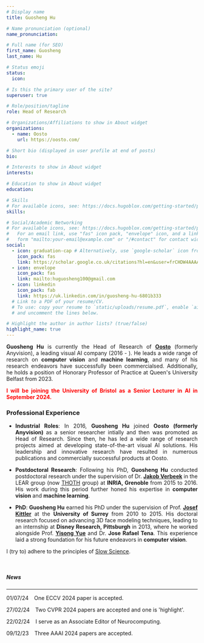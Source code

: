 ```yaml
---
# Display name
title: Guosheng Hu

# Name pronunciation (optional)
name_pronunciation: 

# Full name (for SEO)
first_name: Guosheng
last_name: Hu

# Status emoji
status:
  icon: 

# Is this the primary user of the site?
superuser: true

# Role/position/tagline
role: Head of Research

# Organizations/Affiliations to show in About widget
organizations:
  - name: Oosto
    url: https://oosto.com/

# Short bio (displayed in user profile at end of posts)
bio: 

# Interests to show in About widget
interests:

# Education to show in About widget
education:

# Skills
# For available icons, see: https://docs.hugoblox.com/getting-started/page-builder/#icons
skills:

# Social/Academic Networking
# For available icons, see: https://docs.hugoblox.com/getting-started/page-builder/#icons
#   For an email link, use "fas" icon pack, "envelope" icon, and a link in the
#   form "mailto:your-email@example.com" or "/#contact" for contact widget.
social:
  - icon: graduation-cap # Alternatively, use `google-scholar` icon from `ai` icon pack
    icon_pack: fas
    link: https://scholar.google.co.uk/citations?hl=en&user=frCHDW4AAAAJ&view_op=list_works
  - icon: envelope
    icon_pack: fas
    link: mailto:huguosheng100@gmail.com
  - icon: linkedin
    icon_pack: fab
    link: https://uk.linkedin.com/in/guosheng-hu-6801b333
  # Link to a PDF of your resume/CV.
  # To use: copy your resume to `static/uploads/resume.pdf`, enable `ai` icons in `params.yaml`,
  # and uncomment the lines below.

# Highlight the author in author lists? (true/false)
highlight_name: true
---
```

<!-- {style="text-align: justify;"} -->
<div align="justify">



**Guosheng Hu** is currently the Head of Research of [**Oosto**](https://oosto.com/) (formerly Anyvision), a leading visual AI company (2016 - ). He leads a wide range of research  on **computer vision** and **machine learning**, and many of his research endeavors have successfully been commercialsed. Additionally, he holds a  position of Honorary Professor of Practice at Queen's University Belfast from 2023. 

<font color=FF0000><strong>I will be joining the University of Bristol as a Senior Lecturer in AI in September 2024.</strong></font>

### Professional Experience

* **Industrial Roles**: In 2016, **Guosheng Hu** joined **Oosto (formerly Anyvision)** as a senior researcher intially and then was promoted as Head of Research. Since then, he has led a wide range of research projects aimed at developing state-of-the-art visual AI solutions. His leadership and innovative research have resulted in numerous publications and commercially successful products at Oosto.

* **Postdoctoral Research**: Following his PhD, **Guosheng Hu** conducted postdoctoral research under the supervision of Dr. [**Jakob Verbeek**](https://scholar.google.co.uk/citations?user=oZGA-rAAAAAJ&hl=en) in the LEAR group (now [THOTH](https://team.inria.fr/thoth/) group) at **INRIA, Grenoble** from 2015 to 2016. His work during this period further honed his expertise in **computer vision** and **machine learning**.

* **PhD**: **Guosheng Hu** earned his PhD under the supervision of Prof. [**Josef Kittler**](https://www.surrey.ac.uk/people/josef-kittler) at the **University of Surrey** from 2010 to 2015. His doctoral research focused on advancing 3D face modeling techniques, leading to an internship at **Disney Research, Pittsburgh** in 2013, where he worked alongside Prof. [**Yisong Yue**](http://www.yisongyue.com/) and Dr. **Jose Rafael Tena**. This experience laid a strong foundation for his future endeavors in **computer vision**.


I (try to) adhere to the principles of [Slow Science](http://slow-science.org/).


&nbsp;


##### News
---

01/07/24 &ensp; One ECCV 2024 paper is accepted.

27/02/24 &ensp; Two CVPR 2024 papers are accepted and one is 'highlight'.

22/02/24 &ensp; I serve as an Associate Editor of Neurocomputing.

09/12/23 &ensp; Three AAAI 2024 papers are accepted.

</div>
